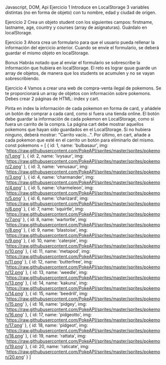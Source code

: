 Javascript, DOM, Api
Ejercicio 1
Introduce en LocalStorage 3 variables distintas (no en forma de objeto) con tu nombre, edad y ciudad de origen.

Ejercicio 2
Crea un objeto student con los siguientes campos: firstname, lastname, age, country y courses (array de asignaturas). Guárdalo en localStorage.

Ejercicio 3
Ahora crea un formulario para que el usuario pueda rellenar la información del ejercicio anterior. Cuando se envíe el formulario, se deberá guardar el mismo objeto en localStorage.

Bonus Habrás notado que al enviar el formulario se sobrescribe la información que hubiera en localStorage. El reto es lograr quue guarde un array de objetos, de manera que los students se acumulen y no se vayan sobrescribiendo.

Ejercicio 4
Vamos a crear una web de compra-venta ilegal de pokemons. Se te proporcionará un array de objetos con información sobre pokemons. Debes crear 2 páginas de HTML: index y cart.

Pinta en index la información de cada pokemon en forma de card, y añádele un botón de comprar a cada card, como si fuera una tienda online.
El botón debe guardar la información de cada pokemon en LocalStorage, como si fuera un carrito de la compra.
La página cart debe mostrar aquellos pokemons que hayan sido guardados en el LocalStorage. Si no hubiera ninguno, deberá mostrar: "Carrito vacío...".
Por último, en cart, añade a cada pokemon que esté en el carrito un botón para eliminarlo del mismo.
const pokemons = [
	{ id: 1, name: 'bulbasaur', img: 'https://raw.githubusercontent.com/PokeAPI/sprites/master/sprites/pokemon/1.png' },
	{ id: 2, name: 'ivysaur', img: 'https://raw.githubusercontent.com/PokeAPI/sprites/master/sprites/pokemon/2.png' },
	{ id: 3, name: 'venusaur', img: 'https://raw.githubusercontent.com/PokeAPI/sprites/master/sprites/pokemon/3.png' },
	{ id: 4, name: 'charmander', img: 'https://raw.githubusercontent.com/PokeAPI/sprites/master/sprites/pokemon/4.png' },
	{ id: 5, name: 'charmeleon', img: 'https://raw.githubusercontent.com/PokeAPI/sprites/master/sprites/pokemon/5.png' },
	{ id: 6, name: 'charizard', img: 'https://raw.githubusercontent.com/PokeAPI/sprites/master/sprites/pokemon/6.png' },
	{ id: 7, name: 'squirtle', img: 'https://raw.githubusercontent.com/PokeAPI/sprites/master/sprites/pokemon/7.png' },
	{ id: 8, name: 'wartortle', img: 'https://raw.githubusercontent.com/PokeAPI/sprites/master/sprites/pokemon/8.png' },
	{ id: 9, name: 'blastoise', img: 'https://raw.githubusercontent.com/PokeAPI/sprites/master/sprites/pokemon/9.png' },
	{ id: 10, name: 'caterpie', img: 'https://raw.githubusercontent.com/PokeAPI/sprites/master/sprites/pokemon/10.png' },
	{ id: 11, name: 'metapod', img: 'https://raw.githubusercontent.com/PokeAPI/sprites/master/sprites/pokemon/11.png' },
	{ id: 12, name: 'butterfree', img: 'https://raw.githubusercontent.com/PokeAPI/sprites/master/sprites/pokemon/12.png' },
	{ id: 13, name: 'weedle', img: 'https://raw.githubusercontent.com/PokeAPI/sprites/master/sprites/pokemon/13.png' },
	{ id: 14, name: 'kakuna', img: 'https://raw.githubusercontent.com/PokeAPI/sprites/master/sprites/pokemon/14.png' },
	{ id: 15, name: 'beedrill', img: 'https://raw.githubusercontent.com/PokeAPI/sprites/master/sprites/pokemon/15.png' },
	{ id: 16, name: 'pidgey', img: 'https://raw.githubusercontent.com/PokeAPI/sprites/master/sprites/pokemon/16.png' },
	{ id: 17, name: 'pidgeotto', img: 'https://raw.githubusercontent.com/PokeAPI/sprites/master/sprites/pokemon/17.png' },
	{ id: 18, name: 'pidgeot', img: 'https://raw.githubusercontent.com/PokeAPI/sprites/master/sprites/pokemon/18.png' },
	{ id: 19, name: 'rattata', img: 'https://raw.githubusercontent.com/PokeAPI/sprites/master/sprites/pokemon/19.png' },
	{ id: 20, name: 'raticate', img: 'https://raw.githubusercontent.com/PokeAPI/sprites/master/sprites/pokemon/20.png' }
]
